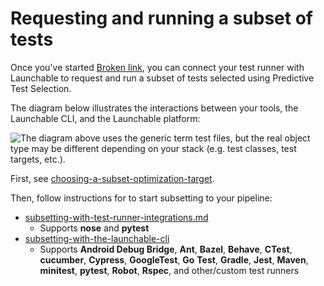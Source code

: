 # Requesting and running a subset of tests

Once you've started [Broken link](broken-reference "mention"), you can connect your test runner with Launchable to request and run a subset of tests selected using Predictive Test Selection.

The diagram below illustrates the interactions between your tools, the Launchable CLI, and the Launchable platform:

![The diagram above uses the generic term test files, but the real object type may be different depending on your stack (e.g. test classes, test targets, etc.).](<../../../.gitbook/assets/subsetting diagram@2x.png>)

First, see [choosing-a-subset-optimization-target](choosing-a-subset-optimization-target/ "mention").

Then, follow instructions for to start subsetting to your pipeline:

* [subsetting-with-test-runner-integrations.md](subsetting-with-test-runner-integrations.md "mention")
  * Supports **nose** and **pytest**
* [subsetting-with-the-launchable-cli](subsetting-with-the-launchable-cli/ "mention")
  * Supports **Android Debug Bridge**, **Ant**, **Bazel**, **Behave**, **CTest**, **cucumber**, **Cypress**, **GoogleTest**, **Go** **Test**, **Gradle**, **Jest**, **Maven**, **minitest**, **pytest**, **Robot**, **Rspec**, and other/custom test runners

